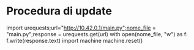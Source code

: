 # Procedura di update

import urequests;url="http://10.42.0.1/main.py";nome_file = "main.py";response = urequests.get(url)
with open(nome_file, "w") as f:
    f.write(response.text)
import machine
machine.reset()